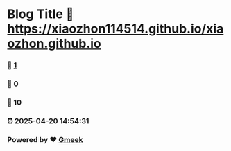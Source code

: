 # Blog Title :link: https://xiaozhon114514.github.io/xiaozhon.github.io 
### :page_facing_up: [1](https://xiaozhon114514.github.io/xiaozhon.github.io/tag.html) 
### :speech_balloon: 0 
### :hibiscus: 10 
### :alarm_clock: 2025-04-20 14:54:31 
### Powered by :heart: [Gmeek](https://github.com/Meekdai/Gmeek)
